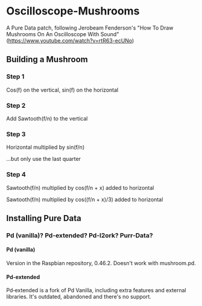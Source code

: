 # Oscilloscope-Mushrooms
A Pure Data patch, following Jerobeam Fenderson's "How To Draw Mushrooms On An Oscilloscope With Sound" (https://www.youtube.com/watch?v=rtR63-ecUNo)

## Building a Mushroom

### Step 1
Cos(f) on the vertical, sin(f) on the horizontal

### Step 2
Add Sawtooth(f/n) to the vertical

### Step 3
Horizontal multiplied by sin(f/n)

...but only use the last quarter

### Step 4
Sawtooth(f/n) multiplied by cos(f/n + x) added to horizontal

Sawtooth(f/n) multiplied by cos((f/n + x)/3) added to horizontal

## Installing Pure Data

### Pd (vanilla)? Pd-extended? Pd-l2ork? Purr-Data?

#### Pd (vanilla)
Version in the Raspbian repository, 0.46.2.  Doesn't work with mushroom.pd.

#### Pd-extended
Pd‐extended is a fork of Pd Vanilla, including extra features and external libraries. It's outdated, abandoned and there's no support.
